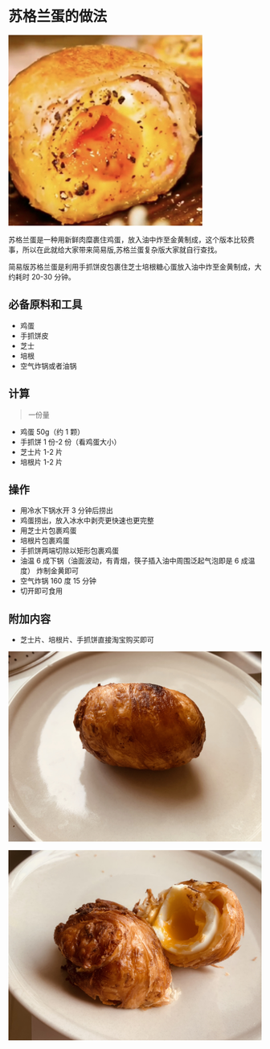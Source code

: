 # 苏格兰蛋的做法

![简易版苏格兰蛋](./egg1.png)

苏格兰蛋是一种用新鲜肉糜裹住鸡蛋，放入油中炸至金黄制成，这个版本比较费事，所以在此就给大家带来简易版,苏格兰蛋复杂版大家就自行查找。

简易版苏格兰蛋是利用手抓饼皮包裹住芝士培根糖心蛋放入油中炸至金黄制成，大约耗时 20-30 分钟。

## 必备原料和工具

- 鸡蛋
- 手抓饼皮
- 芝士
- 培根
- 空气炸锅或者油锅

## 计算

> 一份量

- 鸡蛋 50g（约 1 颗）
- 手抓饼 1 份-2 份（看鸡蛋大小）
- 芝士片 1-2 片
- 培根片 1-2 片

## 操作

- 用冷水下锅水开 3 分钟后捞出
- 鸡蛋捞出，放入冰水中剥壳更快速也更完整
- 用芝士片包裹鸡蛋
- 培根片包裹鸡蛋
- 手抓饼两端切除以矩形包裹鸡蛋
- 油温 6 成下锅（油面波动，有青烟，筷子插入油中周围泛起气泡即是 6 成温度） 炸制金黄即可
- 空气炸锅 160 度 15 分钟
- 切开即可食用

## 附加内容

- 芝士片、培根片、手抓饼直接淘宝购买即可

![效果图](./egg2.png)

![效果图](./egg3.png)


